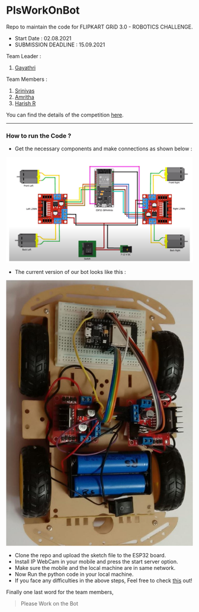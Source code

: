 # PlsWorkOnBot
Repo to maintain the code for FLIPKART GRiD 3.0 - ROBOTICS CHALLENGE.
- Start Date : 02.08.2021
- SUBMISSION DEADLINE : 15.09.2021

Team Leader :
1. [Gayathri]

Team Members :
1. [Srinivas]
2. [Amritha]
3. [Harish R]

You can find the details of the competition [here].

[here]: https://dare2compete.com/hackathon/flipkart-grid-30-robotics-challenge-flipkart-grid-30-flipkart-175210?lb=2IBbUeg#tab-detail
[Srinivas]: https://github.com/Srrrrini
[Harish R]: https://github.com/HR-1-1
[Gayathri]: https://github.com/Gayathriboddu2001
[Amritha]: https://github.com/amritha3212

---

### How to run the Code ?

- Get the necessary components and make connections as shown below :

![Connections](https://github.com/HR-1-1/PlsWorkOnBot/blob/main/Bot%20Pictures/Connections.png)

- The current version of our bot looks like this :

![Bot version 1](https://github.com/HR-1-1/PlsWorkOnBot/blob/main/Bot%20Pictures/Bot%20v1.jpeg)

- Clone the repo and upload the sketch file to the ESP32 board.
- Install IP WebCam in your mobile and press the start server option.
- Make sure the mobile and the local machine are in same network.
- Now Run the python code in your local machine.
- If you face any difficulties in the above steps, Feel free to check [this] out!

[this]: http://www.lasesp.com/article/16300624989611547/ESP32_WiFi%20Bot%20Controlled%20by%20Python


Finally one last word for the team members,
> Please Work on the Bot
